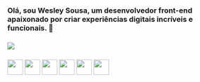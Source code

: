### Olá, sou Wesley Sousa, um desenvolvedor front-end apaixonado por criar experiências digitais incríveis e funcionais. 👋


###


<div>
  <picture>
  <source
    srcset="https://github-readme-stats.vercel.app/api?username=WesleySousaDosSantos&show_icons=true&theme=dark"
    media="(prefers-color-scheme: dark)"
  />
  <source
    srcset="https://github-readme-stats.vercel.app/api?username=WesleySousaDosSantos&show_icons=true"
    media="(prefers-color-scheme: dark), (prefers-color-scheme: no-preference)"
  />
  <img src="https://github-readme-stats.vercel.app/api?username=WesleySousaDosSantos&show_icons=true" />
</picture>
</div>

###

<div>
  <img height='35' src="https://cdn.jsdelivr.net/gh/devicons/devicon@latest/icons/javascript/javascript-original.svg" />
  <img height='35' src="https://cdn.jsdelivr.net/gh/devicons/devicon@latest/icons/react/react-original.svg" />
  <img height='35' src="https://cdn.jsdelivr.net/gh/devicons/devicon@latest/icons/flutter/flutter-original.svg" />
  <img height='35' src="https://cdn.jsdelivr.net/gh/devicons/devicon@latest/icons/html5/html5-original.svg" />        
  <img height='35' src="https://cdn.jsdelivr.net/gh/devicons/devicon@latest/icons/css3/css3-original.svg" />
  <img height='35' src="https://cdn.jsdelivr.net/gh/devicons/devicon@latest/icons/sass/sass-original.svg" />   

</div>

<div>

</div>
                 
          
